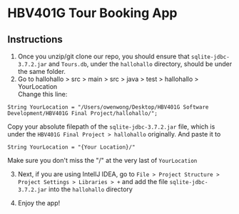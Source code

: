 # HBV401G Tour Booking App 

## Instructions 
1. Once you unzip/git clone our repo, you should ensure that `sqlite-jdbc-3.7.2.jar` and `Tours.db`, under the `hallohallo` directory, should be under the same folder. 
2. Go to hallohallo > src > main > src > java > test > hallohallo > YourLocation  
   Change this line: 
```
String YourLocation = "/Users/owenwong/Desktop/HBV401G Software Development/HBV401G Final Project/hallohallo/";
```

Copy your absolute filepath of the `sqlite-jdbc-3.7.2.jar` file, which is under the `HBV401G Final Project > hallohallo` originally. 
And paste it to 
```
String YourLocation = "{Your Location}/"
```
Make sure you don't miss the "/" at the very last of `YourLocation`

3. Next, if you are using IntellJ IDEA, go to `File > Project Structure > Project Settings > Libraries > +` and add the file `sqlite-jdbc-3.7.2.jar` into the `hallohallo` directory

4. Enjoy the app! 

